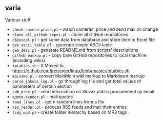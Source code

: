 varia
-----

Various stuff

* `check-camera-price.pl` - watch cameras' price and send mail on change
* `clone_all_github_repos.pl` - clone all GitHub repositories
* `db2excel.pl` - get some data from database and store then to Excel file
* `gen_ascii_table.pl` - generate simple ASCII table
* `gen_desc.pl` - generate README.md from scripts' descriptions
* `github-backup.pl` - copy bare GitHub repositories to local machine (including wikis)
* `iptables.sh` - # Moved to https://github.com/jreisinger/linux/blob/master/iptables.sh
* `moin2md.pl` - convert MoinMoin wiki markup to Markdown markup
* `parse_jakubs_log.pl` - go through log file and get total values of parameters of certain section
* `pub_proc.pl` - send information on Slovak public procurement by email
* `quote-sender.pl` - mail quotes
* `rand_lines.pl` - get n random lines from a file
* `rss_reader.pl` - process RSS feeds and mail their entries
* `tidy_mp3.pl` - create folder hierarchy based on MP3 tags
